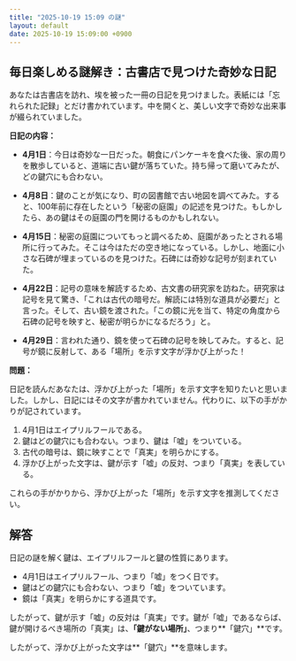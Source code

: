 ```yaml
---
title: "2025-10-19 15:09 の謎"
layout: default
date: 2025-10-19 15:09:00 +0900
---
```

## 毎日楽しめる謎解き：古書店で見つけた奇妙な日記

あなたは古書店を訪れ、埃を被った一冊の日記を見つけました。表紙には「忘れられた記録」とだけ書かれています。中を開くと、美しい文字で奇妙な出来事が綴られていました。

**日記の内容：**

*   **4月1日**：今日は奇妙な一日だった。朝食にパンケーキを食べた後、家の周りを散歩していると、道端に古い鍵が落ちていた。持ち帰って磨いてみたが、どの鍵穴にも合わない。

*   **4月8日**：鍵のことが気になり、町の図書館で古い地図を調べてみた。すると、100年前に存在したという「秘密の庭園」の記述を見つけた。もしかしたら、あの鍵はその庭園の門を開けるものかもしれない。

*   **4月15日**：秘密の庭園についてもっと調べるため、庭園があったとされる場所に行ってみた。そこは今はただの空き地になっている。しかし、地面に小さな石碑が埋まっているのを見つけた。石碑には奇妙な記号が刻まれていた。

*   **4月22日**：記号の意味を解読するため、古文書の研究家を訪ねた。研究家は記号を見て驚き、「これは古代の暗号だ。解読には特別な道具が必要だ」と言った。そして、古い鏡を渡された。「この鏡に光を当て、特定の角度から石碑の記号を映すと、秘密が明らかになるだろう」と。

*   **4月29日**：言われた通り、鏡を使って石碑の記号を映してみた。すると、記号が鏡に反射して、ある「場所」を示す文字が浮かび上がった！

**問題：**

日記を読んだあなたは、浮かび上がった「場所」を示す文字を知りたいと思いました。しかし、日記にはその文字が書かれていません。代わりに、以下の手がかりが記されています。

1.  4月1日はエイプリルフールである。
2.  鍵はどの鍵穴にも合わない。つまり、鍵は「嘘」をついている。
3.  古代の暗号は、鏡に映すことで「真実」を明らかにする。
4.  浮かび上がった文字は、鍵が示す「嘘」の反対、つまり「真実」を表している。

これらの手がかりから、浮かび上がった「場所」を示す文字を推測してください。

## 解答

日記の謎を解く鍵は、エイプリルフールと鍵の性質にあります。

*   4月1日はエイプリルフール、つまり「嘘」をつく日です。
*   鍵はどの鍵穴にも合わない、つまり「嘘」をついています。
*   鏡は「真実」を明らかにする道具です。

したがって、鍵が示す「嘘」の反対は「真実」です。鍵が「嘘」であるならば、鍵が開けるべき場所の「真実」は、**「鍵がない場所」**、つまり**「鍵穴」**です。

したがって、浮かび上がった文字は**「鍵穴」**を意味します。
